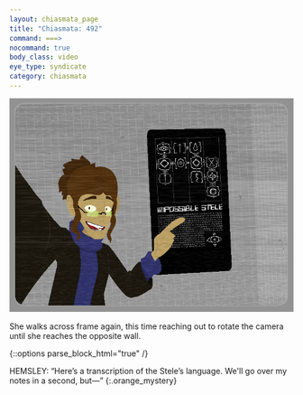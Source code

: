 ```yaml
---
layout: chiasmata_page
title: "Chiasmata: 492"
command: ===>
nocommand: true
body_class: video
eye_type: syndicate
category: chiasmata
---
```


![492](/chiasmata/images/narrative/490.png)

She walks across frame again, this time reaching out to rotate the camera until she reaches the opposite wall.

{::options parse_block_html="true" /}
<div class="dialogue">
HEMSLEY: “Here’s a transcription of the Stele’s language. We'll go over my notes in a second, but—” 
{:.orange_mystery}
</div>